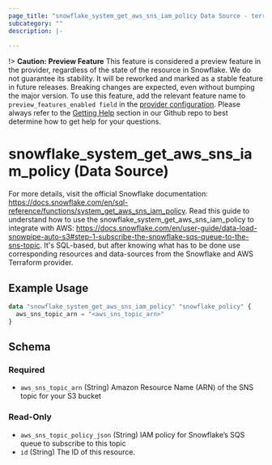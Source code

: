 ```yaml
---
page_title: "snowflake_system_get_aws_sns_iam_policy Data Source - terraform-provider-snowflake"
subcategory: ""
description: |-
  
---
```


!> **Caution: Preview Feature** This feature is considered a preview feature in the provider, regardless of the state of the resource in Snowflake. We do not guarantee its stability. It will be reworked and marked as a stable feature in future releases. Breaking changes are expected, even without bumping the major version. To use this feature, add the relevant feature name to `preview_features_enabled field` in the [provider configuration](https://registry.terraform.io/providers/Snowflake-Labs/snowflake/latest/docs#schema). Please always refer to the [Getting Help](https://github.com/Snowflake-Labs/terraform-provider-snowflake?tab=readme-ov-file#getting-help) section in our Github repo to best determine how to get help for your questions.

# snowflake_system_get_aws_sns_iam_policy (Data Source)



For more details, visit the official Snowflake documentation: https://docs.snowflake.com/en/sql-reference/functions/system_get_aws_sns_iam_policy.
Read this guide to understand how to use the snowflake_system_get_aws_sns_iam_policy to integrate with AWS: https://docs.snowflake.com/en/user-guide/data-load-snowpipe-auto-s3#step-1-subscribe-the-snowflake-sqs-queue-to-the-sns-topic.
It's SQL-based, but after knowing what has to be done use corresponding resources and data-sources from the Snowflake and AWS Terraform provider.

## Example Usage

```terraform
data "snowflake_system_get_aws_sns_iam_policy" "snowflake_policy" {
  aws_sns_topic_arn = "<aws_sns_topic_arn>"
}
```

<!-- schema generated by tfplugindocs -->
## Schema

### Required

- `aws_sns_topic_arn` (String) Amazon Resource Name (ARN) of the SNS topic for your S3 bucket

### Read-Only

- `aws_sns_topic_policy_json` (String) IAM policy for Snowflake’s SQS queue to subscribe to this topic
- `id` (String) The ID of this resource.
